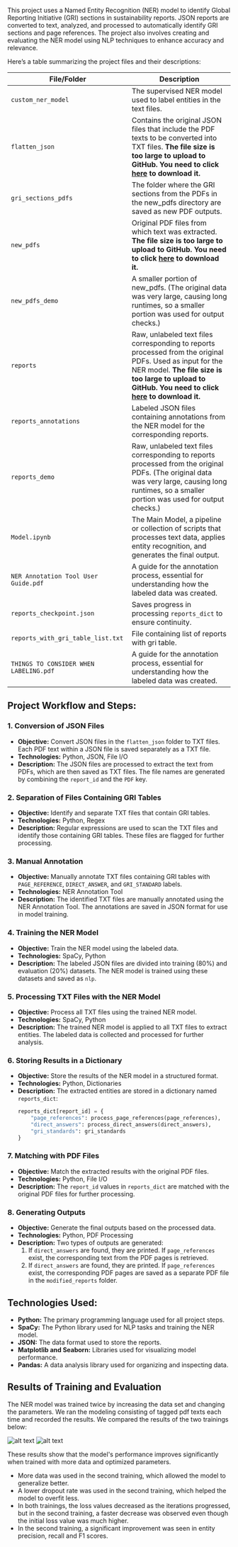 This project uses a Named Entity Recognition (NER) model to identify Global Reporting Initiative (GRI) sections in sustainability reports. JSON reports are converted to text, analyzed, and processed to automatically identify GRI sections and page references. The project also involves creating and evaluating the NER model using NLP techniques to enhance accuracy and relevance.

Here’s a table summarizing the project files and their descriptions:

| **File/Folder**       | **Description**                                                                                                                                                                                  |
| --------------------- | ------------------------------------------------------------------------------------------------------------------------------------------------------------------------------------------------ |
| `custom_ner_model`    | The supervised NER model used to label entities in the text files.                                                                                                                               |
| `flatten_json`        | Contains the original JSON files that include the PDF texts to be converted into TXT files. **The file size is too large to upload to GitHub. You need to click [here](https://drive.google.com/file/d/1tgh6-CVhj5S5tRH-vmYX_b9kbWoEp907/view?usp=sharing) to download it.**                                                                                                     |
| `gri_sections_pdfs`   | The folder where the GRI sections from the PDFs in the new_pdfs directory are saved as new PDF outputs.                                                                                                                                                                                                  |
| `new_pdfs`            | Original PDF files from which text was extracted. **The file size is too large to upload to GitHub. You need to click [here](https://drive.google.com/file/d/1dSTeHxyCcCgbMX_KIvK7rGNJRgd6kKcI/view?usp=sharing) to download it.**                                                                                                                                                |
| `new_pdfs_demo`       | A smaller portion of new_pdfs. (The original data was very large, causing long runtimes, so a smaller portion was used for output checks.)                                                       |
| `reports`             | Raw, unlabeled text files corresponding to reports processed from the original PDFs. Used as input for the NER model. **The file size is too large to upload to GitHub. You need to click [here](https://drive.google.com/file/d/1sV1Ep9D9nsyGiEiElmZXEg-dvmsPdQxP/view?usp=drivesdk) to download it.**                                                                             |
| `reports_annotations` | Labeled JSON files containing annotations from the NER model for the corresponding reports.                                                                                                      |
| `reports_demo`        | Raw, unlabeled text files corresponding to reports processed from the original PDFs. (The original data was very large, causing long runtimes, so a smaller portion was used for output checks.) |
| `Model.ipynb` | The Main Model, a pipeline or collection of scripts that processes text data, applies entity recognition, and generates the final output. |
| `NER Annotation Tool User Guide.pdf` | A guide for the annotation process, essential for understanding how the labeled data was created. |
| `reports_checkpoint.json` | Saves progress in processing `reports_dict` to ensure continuity. |
| `reports_with_gri_table_list.txt` | File containing list of reports with gri table. |
| `THINGS TO CONSIDER WHEN LABELING.pdf` | A guide for the annotation process, essential for understanding how the labeled data was created. |

## Project Workflow and Steps:

### 1. Conversion of JSON Files

- **Objective:** Convert JSON files in the `flatten_json` folder to TXT files. Each PDF text within a JSON file is saved separately as a TXT file.
- **Technologies:** Python, JSON, File I/O
- **Description:** The JSON files are processed to extract the text from PDFs, which are then saved as TXT files. The file names are generated by combining the `report_id` and the `PDF` key.

### 2. Separation of Files Containing GRI Tables

- **Objective:** Identify and separate TXT files that contain GRI tables.
- **Technologies:** Python, Regex
- **Description:** Regular expressions are used to scan the TXT files and identify those containing GRI tables. These files are flagged for further processing.

### 3. Manual Annotation

- **Objective:** Manually annotate TXT files containing GRI tables with `PAGE_REFERENCE`, `DIRECT_ANSWER`, and `GRI_STANDARD` labels.
- **Technologies:** NER Annotation Tool
- **Description:** The identified TXT files are manually annotated using the NER Annotation Tool. The annotations are saved in JSON format for use in model training.

### 4. Training the NER Model

- **Objective:** Train the NER model using the labeled data.
- **Technologies:** SpaCy, Python
- **Description:** The labeled JSON files are divided into training (80%) and evaluation (20%) datasets. The NER model is trained using these datasets and saved as `nlp`.

### 5. Processing TXT Files with the NER Model

- **Objective:** Process all TXT files using the trained NER model.
- **Technologies:** SpaCy, Python
- **Description:** The trained NER model is applied to all TXT files to extract entities. The labeled data is collected and processed for further analysis.

### 6. Storing Results in a Dictionary

- **Objective:** Store the results of the NER model in a structured format.
- **Technologies:** Python, Dictionaries
- **Description:** The extracted entities are stored in a dictionary named `reports_dict`:
  ```python
  reports_dict[report_id] = {
      "page_references": process_page_references(page_references),
      "direct_answers": process_direct_answers(direct_answers),
      "gri_standards": gri_standards
  }
  ```

### 7. Matching with PDF Files

- **Objective:** Match the extracted results with the original PDF files.
- **Technologies:** Python, File I/O
- **Description:** The `report_id` values in `reports_dict` are matched with the original PDF files for further processing.

### 8. Generating Outputs

- **Objective:** Generate the final outputs based on the processed data.
- **Technologies:** Python, PDF Processing
- **Description:** Two types of outputs are generated:
  1. If `direct_answers` are found, they are printed. If `page_references` exist, the corresponding text from the PDF pages is retrieved.
  2. If `direct_answers` are found, they are printed. If `page_references` exist, the corresponding PDF pages are saved as a separate PDF file in the `modified_reports` folder.

## Technologies Used:

- **Python:** The primary programming language used for all project steps.
- **SpaCy:** The Python library used for NLP tasks and training the NER model.
- **JSON:** The data format used to store the reports.
- **Matplotlib and Seaborn:** Libraries used for visualizing model performance.
- **Pandas:** A data analysis library used for organizing and inspecting data.

## Results of Training and Evaluation

The NER model was trained twice by increasing the data set and changing the parameters. We ran
the modeling consisting of tagged pdf texts each time and recorded the results. We compared the
results of the two trainings below:

![alt text](image.png)
![alt text](image-1.png)

These results show that the model's performance improves significantly when trained with
more data and optimized parameters.

- More data was used in the second training, which allowed the model to generalize better.
- A lower dropout rate was used in the second training, which helped the model to overfit less.
- In both trainings, the loss values decreased as the iterations progressed, but in the second training,
  a faster decrease was observed even though the initial loss value was much higher.
- In the second training, a significant improvement was seen in entity precision, recall and F1 scores.

